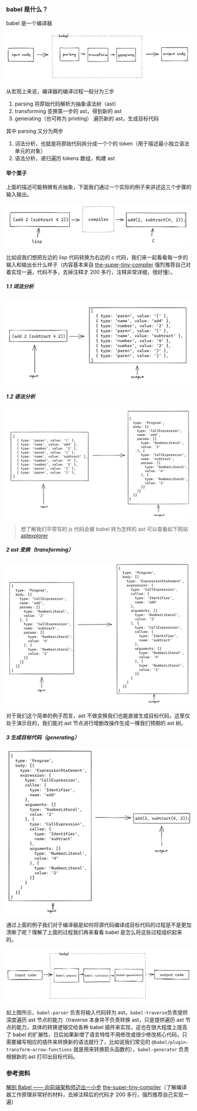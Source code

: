 ### babel 是什么？

babel 是一个编译器

![](../assets/2021-03-03-09-27-59.png)

从宏观上来说，编译器的编译过程一般分为三步

1. parsing 将原始代码解析为抽象语法树（ast）
2. transforming 变换第一步的 ast，得到新的 ast
3. generating（也可称为 printing） 遍历新的 ast，生成目标代码

其中 parsing 又分为两步

1. 词法分析，也就是将原始代码拆分成一个个的 token（用于描述最小独立语法单元的对象）
2. 语法分析，递归遍历 tokens 数组，构建 ast

#### 举个栗子

上面的描述可能稍微有点抽象，下面我们通过一个实际的例子来讲述这三个步骤的输入输出。

![](../assets/2021-03-03-10-23-43.png)

比如说我们想把左边的 lisp 代码转换为右边的 c 代码，我们来一起看看每一步的输入和输出长什么样子（内容基本来自 [the-super-tiny-compiler](https://github.com/jamiebuilds/the-super-tiny-compiler) 强烈推荐自己对着实现一遍，代码不多，去掉注释才 200 多行，注释非常详细，很好懂）。

##### 1.1 词法分析

![](../assets/2021-03-03-11-04-38.png)

##### 1.2 语法分析

![](../assets/2021-03-03-11-24-21.png)

> 想了解我们平常写的 js 代码会被 babel 转为怎样的 ast 可以查看如下网站 [astexplorer](https://astexplorer.net/)

##### 2 ast 变换（transforming）

![](../assets/2021-03-03-13-57-55.png)

对于我们这个简单的例子而言，ast 不做变换我们也能直接生成目标代码，这里仅处于演示目的，我们能对 ast 节点进行增删改操作生成一棵我们预期的 ast 树。

##### 3 生成目标代码（generating）

![](../assets/2021-03-03-12-26-02.png)

通过上面的例子我们对于编译器是如何将源代码编译成目标代码的过程是不是更加清晰了呢？理解了上面的过程我们再来看看 babel 是怎么将这些过程组织起来的。

![](../assets/2021-03-03-14-41-15.png)

如上图所示，`babel-parser` 负责将输入代码转为 ast，`babel-traverse`负责提供深度遍历 ast 节点的能力（traverse 本身并不负责转换 ast，只是提供遍历 ast 节点的能力，具体的转换逻辑交给各种 babel 插件来实现，这也在很大程度上提高了 babel 的扩展性，日后如果新增了语言特性不用修改或很少修改核心代码，只需要编写相应的插件来转换新的语法就行了，比如说我们常见的 `@babel/plugin-transform-arrow-functions` 就是用来转换箭头函数的），`babel-generator` 负责根据新的 ast 打印出目标代码。

### 参考资料

[解剖 Babel —— 向前端架构师迈出一小步](https://mp.weixin.qq.com/s/hgiSKyFxb6RFD6n2diixvQ)
[the-super-tiny-compiler](https://github.com/jamiebuilds/the-super-tiny-compiler)（了解编译器工作原理非常好的材料，去掉注释后的代码才 200 多行，强烈推荐自己实现一遍）
